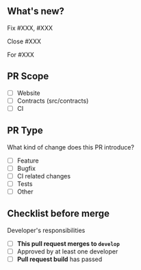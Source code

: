 <!-- Please perform the following checks and mark all the boxes accordingly. -->

## What's new?

<!-- Please resume summary of changes -->

<!-- You should remove the items that don't apply to your PR. -->

<!-- To fix one or more bug issues -->

Fix #XXX, #XXX

<!-- To complete a task or story -->

Close #XXX

<!-- To add progress for a ticket but not resolve it -->

For #XXX

<!-- If you are including UI changes, please add a screenshot in a comment. -->

## PR Scope

<!-- You can remove the checklist items that don't apply to your PR. -->

- [ ] Website
- [ ] Contracts (src/contracts)
- [ ] CI

## PR Type

What kind of change does this PR introduce?

- [ ] Feature
- [ ] Bugfix
- [ ] CI related changes
- [ ] Tests
- [ ] Other

## Checklist before merge

Developer's responsibilities

- [ ] **This pull request merges to `develop`**
- [ ] Approved by at least one developer
- [ ] **Pull request build** has passed
